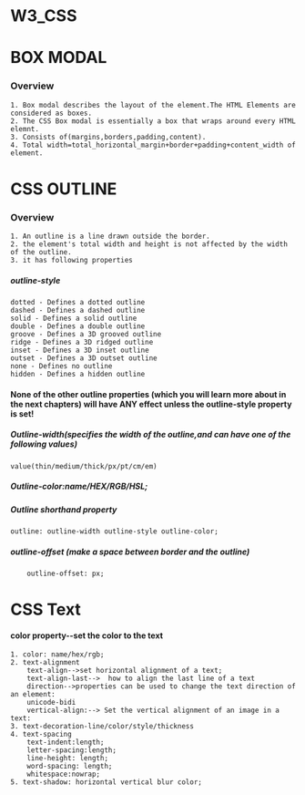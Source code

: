 # W3_CSS


# BOX MODAL
### Overview
    1. Box modal describes the layout of the element.The HTML Elements are considered as boxes.
    2. The CSS Box modal is essentially a box that wraps around every HTML elemnt.
    3. Consists of(margins,borders,padding,content).
    4. Total width=total_horizontal_margin+border+padding+content_width of element.

# CSS OUTLINE
### Overview
    1. An outline is a line drawn outside the border.
    2. the element's total width and height is not affected by the width of the outline.
    3. it has following properties
##### outline-style
    dotted - Defines a dotted outline
    dashed - Defines a dashed outline
    solid - Defines a solid outline
    double - Defines a double outline
    groove - Defines a 3D grooved outline
    ridge - Defines a 3D ridged outline
    inset - Defines a 3D inset outline
    outset - Defines a 3D outset outline
    none - Defines no outline
    hidden - Defines a hidden outline

#### None of the other outline properties (which you will learn more about in the next chapters) will have ANY effect unless the outline-style property is set!

##### Outline-width(specifies the width of the outline,and can have one of the following values)
    value(thin/medium/thick/px/pt/cm/em)

##### Outline-color:name/HEX/RGB/HSL;
##### Outline shorthand property
    outline: outline-width outline-style outline-color;
##### outline-offset (make a space between border and the outline)
        outline-offset: px;

# CSS Text
#### color property--set the color to the text
    1. color: name/hex/rgb;
    2. text-alignment
        text-align-->set horizontal alignment of a text;
        text-align-last-->  how to align the last line of a text
        direction-->properties can be used to change the text direction of an element:
        unicode-bidi
        vertical-align:--> Set the vertical alignment of an image in a text: 
    3. text-decoration-line/color/style/thickness
    4. text-spacing
        text-indent:length;
        letter-spacing:length;
        line-height: length;
        word-spacing: length;
        whitespace:nowrap;
    5. text-shadow: horizontal vertical blur color;

   













 